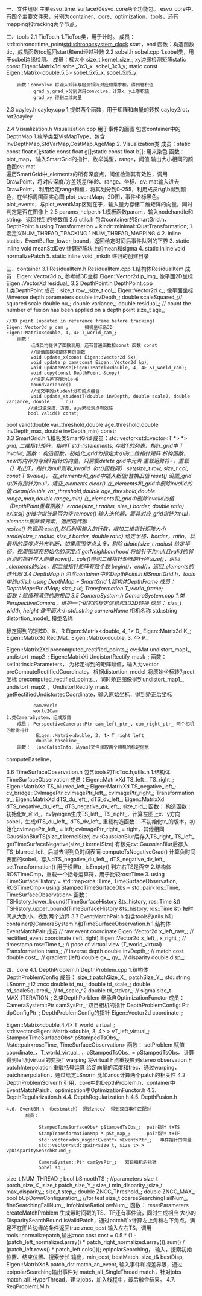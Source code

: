 一、文件组织
	主要esvo_time_surface和esvo_core两个功能包。
esvo_core中，有四个主要文件夹，分别为container、core、optimization、tools，还有mapping和tracking两个节点。
 

二、tools
2.1 TicToc.h
	1.TicToc类，用于计时。
		成员：std::chrono::time_point<std::chrono::system_clock>  start，end
		函数：构造函数tic，成员函数toc返回start和end经过秒数
2.2 sobel.h sobel.cpp
	1.sobel类，用于sobel边缘检测。
		成员：核大小         size_t kernel_size_;
  	          xy边缘检测矩阵static const Eigen::Matrix3d sobel_3x3_x, sobel_3x3_y;
  				        static const Eigen::Matrix<double,5,5> sobel_5x5_x, sobel_5x5_y;

		函数：convolve 将输入矩阵与检测矩阵对应相乘求和，得到卷积值
			  grad_y,grad_x分别调用convolve，计算x，y上卷积值
			  grad_xy 得到二维向量
2.3 cayley.h cayley.cpp
	1.提供两个函数，用于矩阵和向量的转换
		cayley2rot，rot2cayley
 

2.4 Visualization.h Visualization.cpp 用于事件的画图
包含container中的DepthMap
	1.枚举类型VisMapType，包含InvDepthMap,StdVarMap,CostMap,AgeMap
	2. Visualization类
		成员：static const float r[];static const float g[];static const float b[]; 用来染色
		函数：
plot_map，
输入SmartGrid<DepthPoint>的指针，枚举类型，range，阈值
输出大小相同的颜色图cv::mat		
遍历SmartGrid<DepthPoint>中_elements的所有深度点，阈值检测其有效性，调用DrawPoint，将对应深度/方差残差/年龄、range、坐标、cv::mat输入进去
DrawPoint，
利用给定range和值，将其划分到0-255，利用成员r\g\b得到颜色，在坐标周围画实心圆
plot_eventMap，2D图，事件坐标黑色。
plot_events，与plot_eventMap区别在于，输入量为存储二维矩阵的向量，同时判定是否在图像上
2.5 params_helper.h
	1.模板函数param，输入nodehandle和string，返回找到的参数值
2.6 utils.h
	包含container的SmartGrid.h，DepthPoint.h
	using Transformation = kindr::minimal::QuatTransformation;
	1.宏定义NUM_THREAD_TRACKING 1 NUM_THREAD_MAPPING 4
	2. inline static，EventBuffer_lower_bound，返回给定时间后事件队列的下界
	3. static inline void meanStdDev 计算矩阵块上的mean和sigma
4. static inline void normalizePatch 
5. static inline void _mkdir   递归的创建目录

三、container
3.1 ResidualItem.h ResidualItem.cpp
	1.结构体ResidualItem
		成员：Eigen::Vector3d p_      参考帧3D坐标
Eigen::Vector2d p_img_  像平面2D坐标
Eigen::VectorXd residual_ 
3.2 DepthPoint.h DepthPoint.cpp  
	1.类DepthPoint
		成员：size_t row_;size_t col_;
  			  Eigen::Vector2d x_;    像平面坐标
  			  //inverse depth parameters
  	  		  double invDepth_;
  			  double scaleSquared_;// squared scale
  	 		  double nu_;
  			  double variance_;
  		  	  double residual_;
  			  // count the number of fusion has been applied on a depth point
 		      size_t age_;

    //3D point (updated in reference frame before tracking)
    Eigen::Vector3d p_cam_;      相机坐标系3D
    Eigen::Matrix<double, 4, 4> T_world_cam_;
		函数：
			 点成员均提供了函数调用，还有普通函数和const 函数 const
			 //赋值函数和整体拷贝函数
			 void update_x(const Eigen::Vector2d &x);
			 void update_p_cam(const Eigen::Vector3d &p);
			 void updatePose(Eigen::Matrix<double, 4, 4> &T_world_cam);
			 void copy(const DepthPoint &copy)
			 //设定方差下限为1e-6
			 boundVariance()  
			 //论文中的student分布的点融合
			 void update_studentT(double invDepth, double scale2, double variance, double      nu)
			//通过逆深度、方差、age来检测点有效性
			bool valid() const;
bool valid(double var_threshold,double age_threshold,double invDepth_max,
double invDepth_min) const;	 
3.3 SmartGrid.h
	1.模板类SmartGrid
		成员：std::vector<std::vector<T *> *> _grid;  二维指针矩阵，指向T
			  std::list<T>_elements;               存放T的列表，指针_grid中
			  T  _invalid;
		函数：
			构造函数，初始化_grid为指定大小的二维指针矩阵
			析构函数，new的内存为存储T指针的向量，只需要delete _grid中元素
			重载运算符=，重载（）取出T，指针为null则取_invalid（at()函数同）
			set(size_t row, size_t col, const T &value)，
在_elements和_grid中插入新值/替换旧值
reset()
			  设置_grid中所有指针为null，清空_elements
			clear() 
在_elements和_grid中删除invalid的值
			clean(double var_threshold,double age_threshold,double range_max,double range_min)
在_elements和_grid中删除invalid的值（DepthPoint重载函数）
			erode(size_t radius, size_t border, double ratio)
			exists()
			  _grid中指针是否为空
			remove()
			  输入迭代器，置其对应_grid指针为null，_elements删除该元素，返回迭代器			
resize()
			  先调用reset(),然后利用输入的行数，增加二维指针矩阵大小
			erode(size_t radius, size_t border, double ratio)
			   给定半径，border，ratio，以最初的深度点分布判断，如果周围空点太多，剔除
			dilate(size_t radius) 
			   给定半径，在周围填充初始化的深度点
			getNeighbourhood
			   将指针不为null且valid的邻近点的指针存入向量
rows()，cols()得到二维指针矩阵的行列
			size()，返回_elements的size，即二维指针矩阵有效个数
			begin()，end()，返回_elements的迭代器
3.4 DepthMap.h
	包含container中的DepthPoint.h和SmartGrid.h，tools中的utils.h
	using DepthMap = SmartGrid<DepthPoint>
	1.结构体DepthFrame
		成员：DepthMap::Ptr dMap_;
  			  size_t id_;
              Transformation T_world_frame_;  
		函数：赋值和清空的的接口
3.5 CameraSystem.h CameraSystem.cpp
	1.类PerspectiveCamera，维护一个相机的标定信息和3D2D转换
		成员：  size_t width_, height_       像平面大小
  std::string cameraName_	 相机名称
  std::string distortion_model_  模型名称
	
标定得到的矩阵D、K、R
  Eigen::Matrix<double, 4, 1> D_
  Eigen::Matrix3d K_;
  Eigen::Matrix3d RectMat_
  Eigen::Matrix<double, 3, 4> P_

  Eigen::Matrix2Xd precomputed_rectified_points_;
  cv::Mat undistort_map1_, undistort_map2_;
  Eigen::MatrixXi UndistortRectify_mask_;
		函数：setIntrinsicParameters，
为标定得到的矩阵赋值，输入为vector
			  preComputeRectifiedCoordinate，
根据distortion_model_将原始坐标转为rect坐标 precomputed_rectified_points_，同时矫正图像得到undistort_map1_, undistort_map2_，UndistortRectify_mask_
			  getRectifiedUndistortedCoordinate，输入原始坐标，得到矫正后坐标
 
			  cam2World
			  world2Cam
	2.类CameraSystem，组成双目
		成员： PerspectiveCamera::Ptr cam_left_ptr_, cam_right_ptr_ 两个相机的智能指针
			   Eigen::Matrix<double, 3, 4> T_right_left_
			   double baseline_
		函数：  loadCalibInfo，从yaml文件读取两个相机的标定信息
computeBaseline，
 
3.6 TimeSurfaceObservation.h
包含tools的TicToc.h,utils.h
1.结构体TimeSurfaceObservation
	成员：Eigen::MatrixXd TS_left_, TS_right_;
  		  Eigen::MatrixXd TS_blurred_left_;
  		  Eigen::MatrixXd TS_negative_left_;
  		  cv_bridge::CvImagePtr cvImagePtr_left_, cvImagePtr_right_;
  		  Transformation tr_;
  		  Eigen::MatrixXd dTS_du_left_, dTS_dv_left_;
  		  Eigen::MatrixXd dTS_negative_du_left_, dTS_negative_dv_left_;
  		  size_t id_;
	函数：
构造函数：
初始化tr_和id_，cv转eigen生成TS_left_, TS_right_，计算左图上x、y方向sobel，生成dTS_du_left_, dTS_dv_left_
重载构造函数：
不初始化tr_的版本，初始化cvImagePtr_left_ = left;
cvImagePtr_right_ = right，其他相同
			 GaussianBlurTS(size_t kernelSize)
				cv::GaussianBlur后存入TS_right_ TS_left_
			 getTimeSurfaceNegative(size_t kernelSize)
				有核先cv::GaussianBlur后存入TS_blurred_left_
				后减去得到负时间表面
			 computeTsNegativeGrad()
			计算负时间表面的sobel，存入dTS_negative_du_left_, dTS_negative_dv_left_
setTransformation() 
用于设置tr_
isEmpty() 
	判左右TS是否空
2.结构体ROSTimeCmp，重载一个括号运算符，用于比较ros::Time
3. 
using TimeSurfaceHistory = std::map<ros::Time, TimeSurfaceObservation, ROSTimeCmp>
using StampedTimeSurfaceObs = std::pair<ros::Time, TimeSurfaceObservation>
		函数：
			TSHistory_lower_bound(TimeSurfaceHistory &ts_history, ros::Time &t)
			TSHistory_upper_bound(TimeSurfaceHistory &ts_history, ros::Time &t)
			按时间从大到小，找到两个边界
3.7 EventMatchPair.h
包含tools的utils.h和container的CameraSystem.h和TimeSurfaceObservation.h
1.结构体EventMatchPair
		成员 
// raw event coordinate
  	Eigen::Vector2d x_left_raw_;
  	// rectified_event coordinate (left, right)
  	Eigen::Vector2d x_left_, x_right_;
  	// timestamp
  	ros::Time t_;
  	// pose of virtual view (T_world_virtual)
  	Transformation trans_;
  	// inverse depth
  	double invDepth_;
  	// match cost
  	double cost_;
  	// gradient (left)
  	double gx_, gy_;
  	// disparity
  	double disp_;
 
四、core
	4.1. DepthProblem.h DepthProblem.cpp
		1.结构体DepthProblemConfig
			成员：
size_t  patchSize_X_, patchSize_Y_;
std::string LSnorm_;    l2 zncc
double td_nu_;
double td_scale_;
double td_scaleSquared_; // td_scale_^2
double td_stdvar_;      // sigma
size_t MAX_ITERATION_;
		2.类DepthPorblem 继承自OptimizationFunctor<double>
			成员：
				  CameraSystem::Ptr camSysPtr_;          双目相机的指针
  DepthProblemConfig::Ptr dpConfigPtr_;    DepthProblemConfig的指针
  Eigen::Vector2d coordinate_;

  Eigen::Matrix<double,4,4> T_world_virtual_;
std::vector<Eigen::Matrix<double, 3, 4> >  vT_left_virtual_;
StampedTimeSurfaceObs* pStampedTsObs_;  
//std::pair<ros::Time, TimeSurfaceObservation>
			函数：
setProblem   赋值coordinate_，T_world_virtual_ ，pStampedTsObs_ = pStampedTsObs。计算得到left到virtual的变换T
warping     将virtual上点重投影到stereo observation上
patchInterpolation
重载括号运算 给定向量的深度和frec，通过warping，patchinerpolation，通过给定LSnorm 比如zncc计算两个patch的相关性
4.2 DepthProblemSolver.h
	引用，core中的DepthProblem.h、container中EventMatchPair.h、optimization中OptimizationFunctor.h
	4.3. DepthRegularization.h 
	4.4. DepthRegularization.h 
	4.5. DepthFusion.h

	4.6. EventBM.h （bestmatch） 通过zncc/  得到双目事件匹配对
		   成员：
 
  				StampedTimeSurfaceObs* pStampedTsObs_; 	pair指针 t+TS
  				StampTransformationMap * pSt_map_;	    pair指针 t+TF
  				std::vector<dvs_msgs::Event*> vEventsPtr_;   事件指针的向量
  				std::vector<std::pair<size_t, size_t> > vpDisparitySearchBound_;

			    CameraSystem::Ptr camSysPtr_;   双目相机的指针
  				Sobel sb_; 
  size_t NUM_THREAD_;
  bool bSmoothTS_;
  //parameters
  size_t patch_size_X_;size_t patch_size_Y_;
  size_t min_disparity_;size_t max_disparity_;
  size_t step_;
  double ZNCC_Threshold_;
  double ZNCC_MAX_;
  bool bUpDownConfiguration_;
		//for test
size_t coarseSearchingFailNum_, 
fineSearchingFailNum_,
infoNoiseRatioLowNum_;
		  函数：
			   resetParameters
			   createMatchProblem  生成带时间戳的TS、TF还有事件流，同时生成相应
大小的DisparitySearchBound
			   isValidPatch，通过patch和x计算左上角和右下角点，满足不在图片边缘的条件返回true
			   zncc_cost 输入左右TS，调用tools::normalizepatch,输出zncc cost
cost = 0.5 * (1 - (patch_left_normalized.array() * patch_right_normalized.array()).sum() / (patch_left.rows() * patch_left.cols()));
			   epipolarSearching，
					输入，搜索初始位置、结束位置、搜索步长
					输出，min_cost, bestMatch, size_t& bestDisp, Eigen::MatrixXd& patch_dst
			   match_an_event, 输入事件和视差界限，通过epipolarSearching输出事件对
			   match_all_SingleThread
match，针对jobs
  			   match_all_HyperThread，建立jobs，加入线程中，最后融合结果。
	4.7. RegProblemLM.h
	

